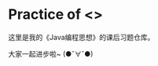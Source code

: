 Practice of <<Thinking in Java>>
================================

这里是我的《Java编程思想》的课后习题仓库。

大家一起进步啦~ (●ˇ∀ˇ●)
